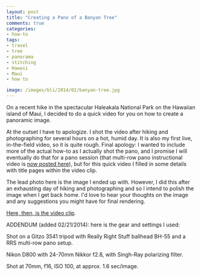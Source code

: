 ```yaml
---
layout: post
title: "Creating a Pano of a Banyan Tree"
comments: true
categories:
- how-to
tags:
- travel
- tree
- panorama
- stitching
- Hawaii
- Maui
- how to

image: /images/bli/2014/02/banyan-tree.jpg
---
```


On a recent hike in the spectacular Haleakala National Park on the Hawaiian island of Maui, I decided to do a quick video for you on how to create a panoramic image. 

<!--more-->

At the outset I have to apologize. I shot the video after hiking and photographing for several hours on a hot, humid day. It is also my first live, in-the-field video, so it is quite rough. Final apology: I wanted to include more of the actual how-to as I actually shot the pano, and I promise I will eventually do that for a pano session (that multi-row pano instructional video is [now posted here](http://www.lesterpickerphoto.com/2014/02/25/multi-row-pano/)), but for this quick video I filled in some details with title pages within the video clip. 

The lead photo here is the image I ended up with. However, I did this after an exhausting day of hiking and photographing and so I intend to polish the image when I get back home. I'd love to hear your thoughts on the image and any suggestions you might have for final rendering. 

[Here, then, is the video clip](http://youtu.be/p4x63FrejkA). 

ADDENDUM (added 02/21/2014): here is the gear and settings I used:

Shot on a Gitzo 3541 tripod with Really Right Stuff ballhead BH-55 and a RRS multi-row pano setup. 

Nikon D800 with 24-70mm Nikkor f2.8, with Singh-Ray polarizing filter.

Shot at 70mm, f16, ISO 100, at approx. 1.6 sec/image. 










